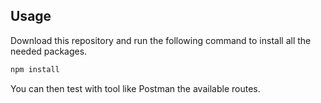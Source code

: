 ## Usage

Download this repository and run the following command to install all the needed packages.

```bash
npm install
```

You can then test with tool like Postman the available routes.
